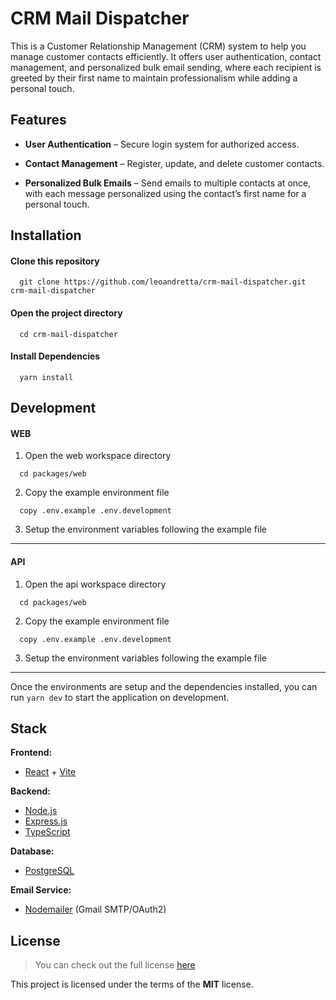 CRM Mail Dispatcher
============

This is a Customer Relationship Management (CRM) system to help you manage customer contacts efficiently.  It offers user authentication, contact management, and personalized bulk email sending, where each recipient is greeted by their first name to maintain professionalism while adding a personal touch.

<!-- ![Chat Preview](img) -->

## Features
- **User Authentication** – Secure login system for authorized access.

- **Contact Management** – Register, update, and delete customer contacts.

- **Personalized Bulk Emails** – Send emails to multiple contacts at once, with each message personalized using the contact’s first name for a personal touch.

## Installation
#### Clone this repository
```
  git clone https://github.com/leoandretta/crm-mail-dispatcher.git crm-mail-dispatcher
```
#### Open the project directory
```
  cd crm-mail-dispatcher
```
#### Install Dependencies
```
  yarn install
```

## Development

####  WEB
1. Open the web workspace directory
```
  cd packages/web
```
2. Copy the example environment file
```
  copy .env.example .env.development
```
3. Setup the environment variables following the example file
---
####  API
1. Open the api workspace directory
```
  cd packages/web
```
2. Copy the example environment file
```
  copy .env.example .env.development
```
3. Setup the environment variables following the example file
---

Once the environments are setup and the dependencies installed, you can run  `yarn dev` to start the application on development.

##  Stack

**Frontend:**

* [React](https://reactjs.org/) + [Vite](https://vitejs.dev/)

**Backend:**

* [Node.js](https://nodejs.org/)
* [Express.js](https://expressjs.com/)
* [TypeScript](https://www.typescriptlang.org/)

**Database:**
* [PostgreSQL](https://www.postgresql.org/)

**Email Service:**

* [Nodemailer](https://nodemailer.com/) (Gmail SMTP/OAuth2)


## License
>You can check out the full license [here](https://github.com/leoandretta/crm-mail-dispatcher/blob/master/LICENSE)

This project is licensed under the terms of the **MIT** license.
